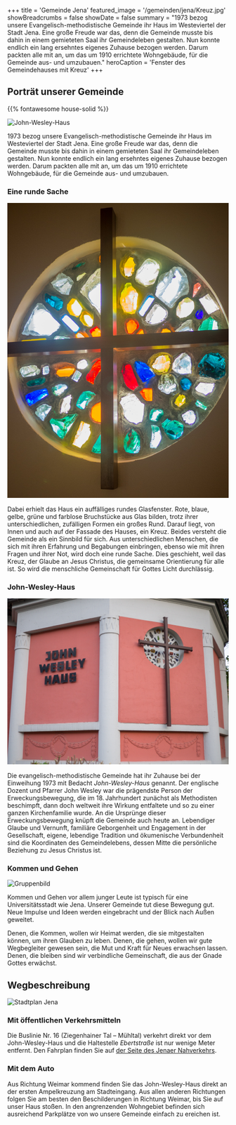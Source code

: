 +++
title = 'Gemeinde Jena'
featured_image = '/gemeinden/jena/Kreuz.jpg'
showBreadcrumbs = false
showDate = false
summary = "1973 bezog unsere Evangelisch-methodistische Gemeinde ihr Haus im Westeviertel der Stadt Jena. Eine große Freude war das, denn die Gemeinde musste bis dahin in einem gemieteten Saal ihr Gemeindeleben gestalten. Nun konnte endlich ein lang ersehntes eigenes Zuhause bezogen werden. Darum packten alle mit an, um das um 1910 errichtete Wohngebäude, für die Gemeinde aus- und umzubauen."
heroCaption = 'Fenster des Gemeindehauses mit Kreuz'
+++

## Porträt unserer Gemeinde

{{% fontawesome house-solid %}}
<!--{{ $image := resources.Get "/gemeinden/jena/JWH2.jpg" }} {{ $image.Crop 300x1000 center}}-->

![John-Wesley-Haus](/gemeinden/jena/JWH2.jpg "John-Wesley-Haus in Jena")

1973 bezog unsere Evangelisch-methodistische Gemeinde ihr Haus im Westeviertel der Stadt Jena. Eine große Freude war das, denn die Gemeinde musste bis dahin in einem gemieteten Saal ihr Gemeindeleben gestalten. Nun konnte endlich ein lang ersehntes eigenes Zuhause bezogen werden. Darum packten alle mit an, um das um 1910 errichtete Wohngebäude, für die Gemeinde aus- und umzubauen.

### Eine runde Sache
![Fenster mit Kreuz](fenster.jpg "Rundes Fenster mit bunten Glasbruchstücken und Kreuz")

Dabei erhielt das Haus ein auffälliges rundes Glasfenster. Rote, blaue, gelbe, grüne und farblose Bruchstücke aus Glas bilden, trotz ihrer unterschiedlichen, zufälligen Formen ein großes Rund. Darauf liegt, von Innen und auch auf der Fassade des Hauses, ein Kreuz. Beides versteht die Gemeinde als ein Sinnbild für sich. Aus unterschiedlichen Menschen, die sich mit ihren Erfahrung und Begabungen einbringen, ebenso wie mit ihren Fragen und ihrer Not, wird doch eine runde Sache. Dies geschieht, weil das Kreuz, der Glaube an Jesus Christus, die gemeinsame Orientierung für alle ist. So wird die menschliche Gemeinschaft für Gottes Licht durchlässig.

### John-Wesley-Haus

![Schrift](schrift-john-wesley-haus.jpg "Aufschrift John-Wesley-Haus")

Die evangelisch-methodistische Gemeinde hat ihr Zuhause bei der Einweihung 1973 mit Bedacht _John-Wesley-Haus_ genannt. Der englische Dozent und Pfarrer John Wesley war die prägendste Person der Erweckungsbewegung, die im 18.&#x202F;Jahrhundert zunächst als Methodisten beschimpft, dann doch weltweit ihre Wirkung entfaltete und so zu einer ganzen Kirchenfamilie wurde. An die Ursprünge dieser Erweckungsbewegung knüpft die Gemeinde auch heute an. Lebendiger Glaube und Vernunft, familiäre Geborgenheit und Engagement in der Gesellschaft, eigene, lebendige Tradition und ökumenische Verbundenheit sind die Koordinaten des Gemeindelebens, dessen Mitte die persönliche Beziehung zu Jesus Christus ist.

<!--
Zur Gemeinde gehören heute ca.&#x202F;100&#x202F;Mitglieder, Angehörige und Freunde. Aus verschiedenen Stadtteilen Jenas und aus Weimar kommen wir am Sonntag zu Gottesdienst und Kindergottesdienst zusammen. Fast immer bietet das anschließende Kirchen-Café Raum für Austausch und Begegnung. Wöchentlich findet ein offener Kindertreff statt. Der Chor bereichert das gottesdienstliche Leben. Drei Hauskreise und der Frauen- und Seniorenkreis sind regelmäßige Gelegenheiten, den Glauben in Gemeinschaft zu leben und zu stärken.
-->

### Kommen und Gehen

![Gruppenbild](/gemeinden/jena/gemeinde-2008.jpg) 

Kommen und Gehen vor allem junger Leute ist typisch für eine Universitätsstadt wie Jena. Unserer Gemeinde tut diese Bewegung gut. Neue Impulse und Ideen werden eingebracht und der Blick nach Außen geweitet.

Denen, die Kommen, wollen wir Heimat werden, die sie mitgestalten können, um ihren Glauben zu leben. Denen, die gehen, wollen wir gute Wegbegleiter gewesen sein, die Mut und Kraft für Neues erwachsen lassen. Denen, die bleiben sind wir verbindliche Gemeinschaft, die aus der Gnade Gottes erwächst.

## Wegbeschreibung

![Stadtplan Jena](/gemeinden/jena/Stadtplan.jpg)

### Mit öffentlichen Verkehrsmitteln

Die Buslinie Nr. 16 (Ziegenhainer Tal – Mühltal) verkehrt direkt vor dem John-Wesley-Haus und die Haltestelle _Ebertstraße_ ist nur wenige Meter entfernt.
Den Fahrplan finden Sie auf [der Seite des Jenaer Nahverkehrs](https://www.stadtwerke-jena.de/nahverkehr/privatkunden/fahrplaene.html).

### Mit dem Auto

Aus Richtung Weimar kommend finden Sie das John-Wesley-Haus direkt an der ersten Ampelkreuzung am Stadteingang.
Aus allen anderen Richtungen folgen Sie am besten den Beschilderungen in Richtung Weimar, bis Sie auf unser Haus stoßen.
In den angrenzenden Wohngebiet befinden sich ausreichend Parkplätze von wo unsere Gemeinde einfach zu ereichen ist.

<!-- ## John-Wesley-Haus

Das John-Wesley-Haus in der Humboldtstraße (B7 Richtung Weimar), benannt nach dem Gründer der Evangelisch-methodistischen Kirche -->

